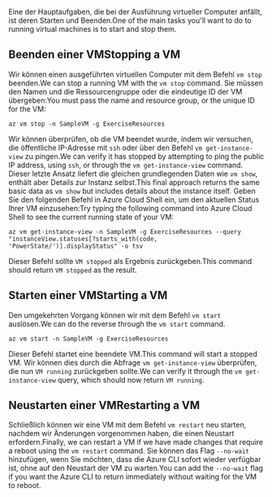 <span data-ttu-id="73340-101">Eine der Hauptaufgaben, die bei der Ausführung virtueller Computer anfällt, ist deren Starten und Beenden.</span><span class="sxs-lookup"><span data-stu-id="73340-101">One of the main tasks you'll want to do to running virtual machines is to start and stop them.</span></span>

## <a name="stopping-a-vm"></a><span data-ttu-id="73340-102">Beenden einer VM</span><span class="sxs-lookup"><span data-stu-id="73340-102">Stopping a VM</span></span>

<span data-ttu-id="73340-103">Wir können einen ausgeführten virtuellen Computer mit dem Befehl `vm stop` beenden.</span><span class="sxs-lookup"><span data-stu-id="73340-103">We can stop a running VM with the `vm stop` command.</span></span> <span data-ttu-id="73340-104">Sie müssen den Namen und die Ressourcengruppe oder die eindeutige ID der VM übergeben:</span><span class="sxs-lookup"><span data-stu-id="73340-104">You must pass the name and resource group, or the unique ID for the VM:</span></span>

```azurecli
az vm stop -n SampleVM -g ExerciseResources
```

<span data-ttu-id="73340-105">Wir können überprüfen, ob die VM beendet wurde, indem wir versuchen, die öffentliche IP-Adresse mit `ssh` oder über den Befehl `vm get-instance-view` zu pingen.</span><span class="sxs-lookup"><span data-stu-id="73340-105">We can verify it has stopped by attempting to ping the public IP address, using `ssh`, or through the `vm get-instance-view` command.</span></span> <span data-ttu-id="73340-106">Dieser letzte Ansatz liefert die gleichen grundlegenden Daten wie `vm show`, enthält aber Details zur Instanz selbst.</span><span class="sxs-lookup"><span data-stu-id="73340-106">This final approach returns the same basic data as `vm show` but includes details about the instance itself.</span></span> <span data-ttu-id="73340-107">Geben Sie den folgenden Befehl in Azure Cloud Shell ein, um den aktuellen Status Ihrer VM einzusehen:</span><span class="sxs-lookup"><span data-stu-id="73340-107">Try typing the following command into Azure Cloud Shell to see the current running state of your VM:</span></span>

```azurecli
az vm get-instance-view -n SampleVM -g ExerciseResources --query "instanceView.statuses[?starts_with(code, 'PowerState/')].displayStatus" -o tsv
```

<span data-ttu-id="73340-108">Dieser Befehl sollte `VM stopped` als Ergebnis zurückgeben.</span><span class="sxs-lookup"><span data-stu-id="73340-108">This command should return `VM stopped` as the result.</span></span>

## <a name="starting-a-vm"></a><span data-ttu-id="73340-109">Starten einer VM</span><span class="sxs-lookup"><span data-stu-id="73340-109">Starting a VM</span></span>

<span data-ttu-id="73340-110">Den umgekehrten Vorgang können wir mit dem Befehl `vm start` auslösen.</span><span class="sxs-lookup"><span data-stu-id="73340-110">We can do the reverse through the `vm start` command.</span></span>

```azurecli
az vm start -n SampleVM -g ExerciseResources
```

<span data-ttu-id="73340-111">Dieser Befehl startet eine beendete VM.</span><span class="sxs-lookup"><span data-stu-id="73340-111">This command will start a stopped VM.</span></span> <span data-ttu-id="73340-112">Wir können dies durch die Abfrage `vm get-instance-view` überprüfen, die nun `VM running` zurückgeben sollte.</span><span class="sxs-lookup"><span data-stu-id="73340-112">We can verify it through the `vm get-instance-view` query, which should now return `VM running`.</span></span>

## <a name="restarting-a-vm"></a><span data-ttu-id="73340-113">Neustarten einer VM</span><span class="sxs-lookup"><span data-stu-id="73340-113">Restarting a VM</span></span>

<span data-ttu-id="73340-114">Schließlich können wir eine VM mit dem Befehl `vm restart` neu starten, nachdem wir Änderungen vorgenommen haben, die einen Neustart erfordern.</span><span class="sxs-lookup"><span data-stu-id="73340-114">Finally, we can restart a VM if we have made changes that require a reboot using the `vm restart` command.</span></span> <span data-ttu-id="73340-115">Sie können das Flag `--no-wait` hinzufügen, wenn Sie möchten, dass die Azure CLI sofort wieder verfügbar ist, ohne auf den Neustart der VM zu warten.</span><span class="sxs-lookup"><span data-stu-id="73340-115">You can add the `--no-wait` flag if you want the Azure CLI to return immediately without waiting for the VM to reboot.</span></span>

